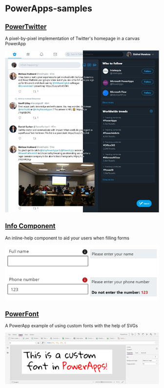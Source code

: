 # PowerApps-samples


## [PowerTwitter](https://github.com/Eickhel/PowerApps-samples/tree/master/PowerTwitter)
A pixel-by-pixel implementation of Twitter's homepage in a canvas PowerApp

![PowerTwitter](/PowerTwitter/images/PowerTwitter.jpg)

## [Info Component](https://github.com/Eickhel/PowerApps-samples/tree/master/InfoComponent)
An inline-help component to aid your users when filling forms

![InfoComponent](/InfoComponent/images/InfoComponent.png)

## [PowerFont](https://github.com/Eickhel/PowerApps-samples/tree/master/PowerFont)
A PowerApp example of using custom fonts with the help of SVGs

![PowerFont](/PowerFont/images/PowerFont.png)